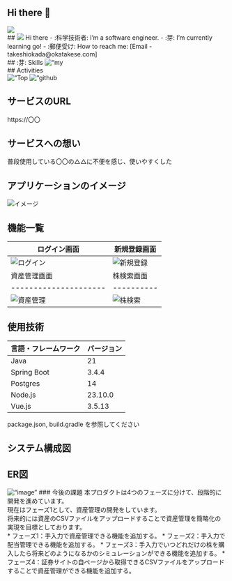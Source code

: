 ## Hi there 👋

<!-- 1. GitHub usernameを変更 -->
<div align=“right”>
  <img src=“https://komarev.com/ghpvc/?username=Yeins21” />
</div>
<!-- 2. プロフィールや連絡先を変更 -->
## <img src=“https://media.giphy.com/media/hvRJCLFzcasrR4ia7z/giphy.gif” width=“28"> Hi there
- :科学技術者: I’m a software engineer.
- :芽: I’m currently learning go!
- :郵便受け: How to reach me: [Email - takeshiokada@okatakese.com]
<br>
<!-- 3. 好きな技術スタックに変更 -->
<!-- ライトモート：theme=light, ダークモート：theme=dark -->
<!-- アイコンの選択肢一覧：https://arc.net/l/quote/zizyykfh -->
## :芽: Skills
<img alt=“my skills” src=“https://skillicons.dev/icons?theme=dark&perline=7&i=html,css,js,ts,vue,react,angular,java,vscode,eclipse,docker,git,github,aws,gcp” />
<br>
<!-- 4. GitHub usernameを変更, 2箇所 -->
<!-- ライトモート：theme=light, ダークモート：theme=vue-dark  -->
## Activities
<div align=“left”>
  <img alt=“Top Langs” height=“170px” src=“https://github-readme-stats.vercel.app/api?username=Cozy-Life&theme=vue-dark&layout=compact” />
  <img alt=“github stats” height=“170px” src=“https://github-readme-stats.vercel.app/api/top-langs/?username=Cozy-Life&theme=vue-dark&layout=compact” />
</div>
<!--
This repository is a :ピカピカ: _special_ :ピカピカ: repository because its `README.md` (this file) appears on your GitHub profile.
Here are some ideas to get you started:
- :望遠鏡: I’m currently working on ...
- :芽: I’m currently learning ...
- :バニーガールズ: I’m looking to collaborate on ...
- :考え中: I’m looking for help with ...
- :入力中アイコン: Ask me about ...
- :郵便受け: How to reach me: ...
- :スマイル: Pronouns: ...
- :いなずま: Fun fact: ...
-->

## サービスのURL
https://〇〇
<!-- プロジェクトについて -->
## サービスへの想い
普段使用している〇〇の△△に不便を感じ、使いやすくした
## アプリケーションのイメージ
![イメージ](docs/gif/operation.gif)
## 機能一覧
| ログイン画面  | 新規登録画面 |
| --------------------- | ---------- |
| ![ログイン](docs/img/login.png)                 | ![新規登録](docs/img/new.png)         |
| 資産管理画面  | 株検索画面 |
| --------------------- | ---------- |
| ![資産管理](docs/img/assets.png)                 | ![株検索](docs/img/search.png)         |
## 使用技術
<!-- 言語、フレームワーク、ミドルウェア、インフラの一覧とバージョンを記載 -->
| 言語・フレームワーク  | バージョン |
| --------------------- | ---------- |
| Java                  | 21         |
| Spring Boot           | 3.4.4      |
| Postgres              | 14         |
| Node.js               | 23.10.0    |
| Vue.js                | 3.5.13     |
package.json, build.gradle を参照してください
## システム構成図
## ER図
<img width=“627” alt=“image” src=“https://github.com/user-attachments/assets/3927e7ac-ab10-48e4-9825-1db8a62d91fb” />
### 今後の課題
本プロダクトは4つのフェーズに分けて、段階的に開発を進めています。<br />
現在はフェーズ1として、資産管理の開発をしています。<br />
将来的には資産のCSVファイルをアップロードすることで資産管理を簡略化の実現を目標としております。<br />
* フェーズ1：手入力で資産管理できる機能を追加する。
* フェーズ2：手入力で配当管理できる機能を追加する。
* フェーズ3：手入力でいつどれだけの株を購入したら将来どのようになるかのシミュレーションができる機能を追加する。
* フェーズ4：証券サイトの自ページから取得できるCSVファイルをアップロードすることで資産管理ができる機能を追加する。
